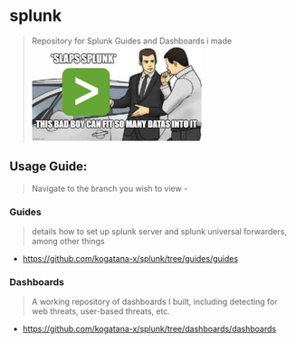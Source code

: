 # splunk
> Repository for Splunk Guides and Dashboards i made
![](meme.png)
## Usage Guide:
> Navigate to the branch you wish to view - 
### Guides
> details how to set up splunk server and splunk universal forwarders, among other things
- https://github.com/kogatana-x/splunk/tree/guides/guides
### Dashboards
> A working repository of dashboards I built, including detecting for web threats, user-based threats, etc. 
- https://github.com/kogatana-x/splunk/tree/dashboards/dashboards
